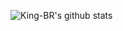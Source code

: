 ![King-BR's github stats](https://github-readme-stats.vercel.app/api?username=anuraghazra&show_icons=true&count_private=true&theme=tokyonight)
